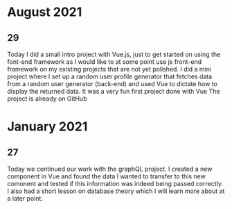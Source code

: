 # August 2021

## 29

Today I did a small intro project with Vue.js, just to get started on using the font-end framework as I would like to at some point use js front-end framework on my existing projects that are not yet polished.
I did a mini project where I set up a random user profile generator that fetches data from a random user generator (back-end) and used Vue to dictate how to display the returned data. It was a very fun first project done with Vue
The project is already on GitHub

# January 2021

## 27

Today we continued our work with the graphQL project. I created a new component in Vue and found the data I wanted to transfer to this new comonent and tested if this information was indeed being passed correctly. I also had a short lesson on database theory which I will learn more about at a later point.

